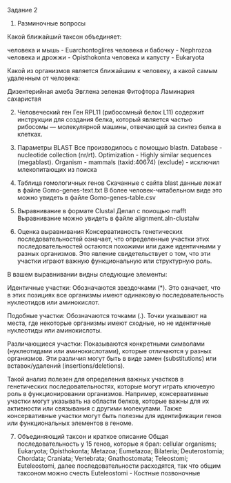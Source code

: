 Задание 2

1. Разминочные вопросы

Какой ближайший таксон объединяет:

человека и мышь - Euarchontoglires
человека и бабочку - Nephrozoa
человека и дрожжи - Opisthokonta
человека и капусту - Eukaryota

Какой из организмов является ближайшим к человеку, а какой самым удаленным от человека:

Дизентерийная амеба
Эвглена зеленая
Фитофтора
Ламинария сахаристая

2. Человеческий ген
Ген RPL11 (рибосомный белок L11) содержит инструкции для создания белка, который является частью рибосомы — молекулярной машины, отвечающей за синтез белка в клетках.

3. Параметры BLAST
Все производилось с помощью blastn.
Database - nucleotide collection (nr/rt).
Optimization - Highly similar sequences (megablast).
Organism - mammals (taxid:40674) (exclude) - исключил млекопитающих из поиска

4. Таблица гомологичных генов
Скачанные с сайта blast данные лежат в файле Gomo-genes-text.txt
В более человек-читабельном виде это можно увидеть в файле Gomo-genes-table.csv

5. Выравнивание в формате Clustal
Делал с поиощью mafft 
Выравнивание можно увидеть в файле alignment.aln-clustalw

6. Оценка выравнивания
Консервативность генетических последовательностей означает, что определенные участки этих последовательностей остаются похожими или даже идентичными у разных организмов. Это явление свидетельствует о том, что эти участки играют важную функциональную или структурную роль.

В вашем выравнивании видны следующие элементы:

Идентичные участки: Обозначаются звездочками (*). Это означает, что в этих позициях все организмы имеют одинаковую последовательность нуклеотидов или аминокислот.

Подобные участки: Обозначаются точками (.). Точки указывают на места, где некоторые организмы имеют сходные, но не идентичные нуклеотиды или аминокислоты.

Различающиеся участки: Показываются конкретными символами (нуклеотидами или аминокислотами), которые отличаются у разных организмов. Эти различия могут быть в виде замен (substitutions) или вставок/удалений (insertions/deletions).

Такой анализ полезен для определения важных участков в генетических последовательностях, которые могут играть ключевую роль в функционировании организмов. Например, консервативные участки могут указывать на области белков, которые важны для их активности или связывания с другими молекулами. Также консервативные участки могут быть полезны для идентификации генов или функциональных элементов в геноме.

7. Объединяющий таксон и краткое описание
Общая последовательность у 15 генов, которые я брал: cellular organisms; Eukaryota; Opisthokonta; Metazoa; Eumetazoa; Bilateria; Deuterostomia; Chordata; Craniata; Vertebrata; Gnathostomata; Teleostomi; Euteleostomi, далее последовательности расходятся, так что общим таксоном можно счесть 
Euteleostomi - Костные позвоночные


